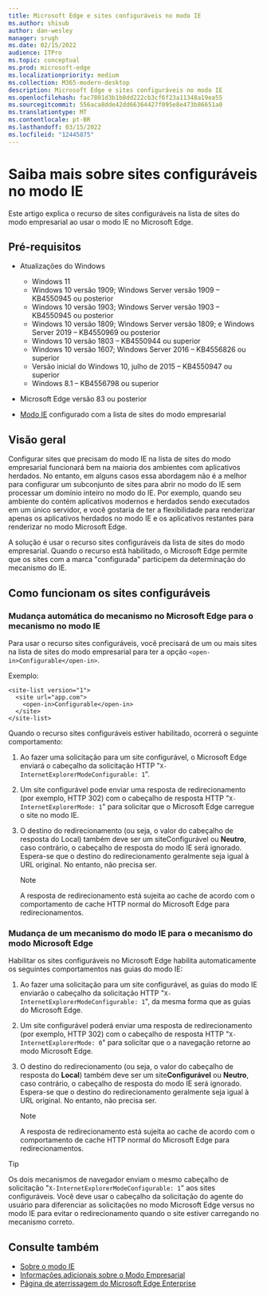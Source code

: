 ```yaml
---
title: Microsoft Edge e sites configuráveis no modo IE
ms.author: shisub
author: dan-wesley
manager: srugh
ms.date: 02/15/2022
audience: ITPro
ms.topic: conceptual
ms.prod: microsoft-edge
ms.localizationpriority: medium
ms.collection: M365-modern-desktop
description: Microsoft Edge e sites configuráveis no modo IE
ms.openlocfilehash: fac7801d3b1b8dd222cb3cf6f23a11348a19ea55
ms.sourcegitcommit: 556aca8dde42dd66364427f095e8e473b86651a0
ms.translationtype: MT
ms.contentlocale: pt-BR
ms.lasthandoff: 03/15/2022
ms.locfileid: "12445875"
---
```

# <a name="learn-about-configurable-sites-in-ie-mode"></a>Saiba mais sobre sites configuráveis no modo IE

Este artigo explica o recurso de sites configuráveis na lista de sites do modo empresarial ao usar o modo IE no Microsoft Edge.

## <a name="prerequisites"></a>Pré-requisitos

- Atualizações do Windows

  - Windows 11
  - Windows 10 versão 1909; Windows Server versão 1909 – KB4550945 ou posterior
  - Windows 10 versão 1903; Windows Server versão 1903 – KB4550945 ou posterior
  - Windows 10 versão 1809; Windows Server versão 1809; e Windows Server 2019 – KB4550969 ou posterior
  - Windows 10 versão 1803 – KB4550944 ou superior
  - Windows 10 versão 1607; Windows Server 2016 – KB4556826 ou superior
  - Versão inicial do Windows 10, julho de 2015 – KB4550947 ou superior
  - Windows 8.1 – KB4556798 ou superior

- Microsoft Edge versão 83 ou posterior
- [Modo IE](./edge-ie-mode.md) configurado com a lista de sites do modo empresarial

## <a name="overview"></a>Visão geral

Configurar sites que precisam do modo IE na lista de sites do modo empresarial funcionará bem na maioria dos ambientes com aplicativos herdados. No entanto, em alguns casos essa abordagem não é a melhor para configurar um subconjunto de sites para abrir no modo do IE sem processar um domínio inteiro no modo do IE. Por exemplo, quando seu ambiente do contém aplicativos modernos e herdados sendo executados em um único servidor, e você gostaria de ter a flexibilidade para renderizar apenas os aplicativos herdados no modo IE e os aplicativos restantes para renderizar no modo Microsoft Edge.

A solução é usar o recurso sites configuráveis da lista de sites do modo empresarial. Quando o recurso está habilitado, o Microsoft Edge permite que os sites com a marca "configurada" participem da determinação do mecanismo do IE.

## <a name="how-configurable-sites-works"></a>Como funcionam os sites configuráveis

### <a name="automatic-switching-from-the-microsoft-edge-engine-to-the-ie-mode-engine"></a>Mudança automática do mecanismo no Microsoft Edge para o mecanismo no modo IE

Para usar o recurso sites configuráveis, você precisará de um ou mais sites na lista de sites do modo empresarial para ter a opção `<open-in>Configurable</open-in>`.

Exemplo:

```
<site-list version="1">
  <site url="app.com">
    <open-in>Configurable</open-in>
  </site>
</site-list>
```

Quando o recurso sites configuráveis estiver habilitado, ocorrerá o seguinte comportamento:

1. Ao fazer uma solicitação para um site configurável, o Microsoft Edge enviará o cabeçalho da solicitação HTTP "`X-InternetExplorerModeConfigurable: 1`".
2. Um site configurável pode enviar uma resposta de redirecionamento (por exemplo, HTTP 302) com o cabeçalho de resposta HTTP "`X-InternetExplorerMode: 1`" para solicitar que o Microsoft Edge carregue o site no modo IE.
3. O destino do redirecionamento (ou seja, o valor do cabeçalho de resposta do Local) também deve ser um siteConfigurável ou **Neutro**, caso contrário, o cabeçalho de resposta do modo IE será ignorado. Espera-se que o destino do redirecionamento geralmente seja igual à URL original. No entanto, não precisa ser.

   > [!NOTE]
   > A resposta de redirecionamento está sujeita ao cache de acordo com o comportamento de cache HTTP normal do Microsoft Edge para redirecionamentos.

### <a name="switching-back-from-ie-mode-engine-to-microsoft-edge-engine"></a>Mudança de um mecanismo do modo IE para o mecanismo do modo Microsoft Edge

Habilitar os sites configuráveis no Microsoft Edge habilita automaticamente os seguintes comportamentos nas guias do modo IE:

1. Ao fazer uma solicitação para um site configurável, as guias do modo IE enviarão o cabeçalho da solicitação HTTP "`X-InternetExplorerModeConfigurable: 1`", da mesma forma que as guias do Microsoft Edge.
2. Um site configurável poderá enviar uma resposta de redirecionamento (por exemplo, HTTP 302) com o cabeçalho de resposta HTTP "`X-InternetExplorerMode: 0`" para solicitar que o a navegação retorne ao modo Microsoft Edge.
3. O destino do redirecionamento (ou seja, o valor do cabeçalho de resposta do **Local**) também deve ser um site**Configurável** ou **Neutro**, caso contrário, o cabeçalho de resposta do modo IE será ignorado. Espera-se que o destino do redirecionamento geralmente seja igual à URL original. No entanto, não precisa ser.

   > [!NOTE]
   > A resposta de redirecionamento está sujeita ao cache de acordo com o comportamento de cache HTTP normal do Microsoft Edge para redirecionamentos.

> [!TIP]
> Os dois mecanismos de navegador enviam o mesmo cabeçalho de solicitação "`X-InternetExplorerModeConfigurable: 1`" aos sites configuráveis. Você deve usar o cabeçalho da solicitação do agente do usuário para diferenciar as solicitações no modo Microsoft Edge versus no modo IE para evitar o redirecionamento quando o site estiver carregando no mecanismo correto.

## <a name="see-also"></a>Consulte também

- [Sobre o modo IE](./edge-ie-mode.md)
- [Informações adicionais sobre o Modo Empresarial](/internet-explorer/ie11-deploy-guide/enterprise-mode-overview-for-ie11)
- [Página de aterrissagem do Microsoft Edge Enterprise](https://aka.ms/EdgeEnterprise)